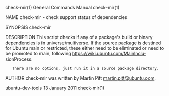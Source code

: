 check-mir(1)                                                  General Commands Manual                                                 check-mir(1)

NAME
       check-mir - check support status of dependencies

SYNOPSIS
       check-mir

DESCRIPTION
       This  script  checks  if  any  of a package's build or binary dependencies is in universe/multiverse. If the source package is destined for
       Ubuntu main or restricted, these either need to be eliminated or need to be promoted to main, following  https://wiki.ubuntu.com/MainInclu‐
       sionProcess.

       There are no options, just run it in a source package directory.

AUTHOR
       check-mir was written by Martin Pitt <martin.pitt@ubuntu.com>.

ubuntu-dev-tools                                                  13 January 2011                                                     check-mir(1)
